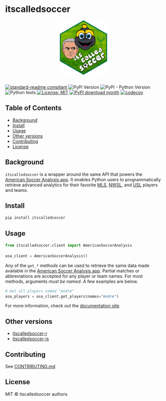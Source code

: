 <!-- omit in toc -->
# itscalledsoccer

<div align="center">
    <img src="https://raw.githubusercontent.com/American-Soccer-Analysis/itscalledsoccer-r/main/man/figures/logo.png" align="center" height="175"/>
</div>

<br>


<!-- badges: start -->
[![standard-readme compliant](https://img.shields.io/badge/readme%20style-standard-brightgreen.svg?style=flat-square)](https://github.com/RichardLitt/standard-readme)
![PyPi Version](https://img.shields.io/pypi/v/itscalledsoccer.svg)
![PyPI - Python Version](https://img.shields.io/pypi/pyversions/itscalledsoccer)
![Python tests](https://github.com/American-Soccer-Analysis/itscalledsoccer/actions/workflows/python-tests.yml/badge.svg)
[![License: MIT](https://img.shields.io/badge/License-MIT-yellow.svg)](https://opensource.org/licenses/MIT)
[![PyPI download month](https://img.shields.io/pypi/dm/itscalledsoccer.svg)](https://pypi.python.org/pypi/itscalledsoccer/)
[![codecov](https://codecov.io/github/American-Soccer-Analysis/itscalledsoccer/graph/badge.svg?token=RUWMM7ZLQ2)](https://codecov.io/github/American-Soccer-Analysis/itscalledsoccer)
<!-- badges: end -->

<!-- omit in toc -->
## Table of Contents

- [Background](#background)
- [Install](#install)
- [Usage](#usage)
- [Other versions](#other-versions)
- [Contributing](#contributing)
- [License](#license)

## Background

`itscalledsoccer` is a wrapper around the same API that powers the [American Soccer Analysis app](https://app.americansocceranalysis.com/). It enables Python users to programmatically retrieve advanced analytics for their favorite [MLS](https://en.wikipedia.org/wiki/Major_League_Soccer), [NWSL](https://en.wikipedia.org/wiki/National_Women%27s_Soccer_League), and [USL](https://en.wikipedia.org/wiki/United_Soccer_League) players and teams.

## Install

```sh
pip install itscalledsoccer
```

## Usage

```python
from itscalledsoccer.client import AmericanSoccerAnalysis

asa_client = AmericanSoccerAnalysis()
```

Any of the `get_*` methods can be used to retrieve the same data made available in the [American Soccer Analysis app](https://app.americansocceranalysis.com/). Partial matches or abbreviations are accepted for any player or team names. For most methods, arguments _must be named_. A few examples are below.

```python
# Get all players named "Andre"
asa_players = asa_client.get_players(names="Andre")
```

For more information, check out the [documentation site](https://american-soccer-analysis.github.io/itscalledsoccer/).

## Other versions

- [itscalledsoccer-r](https://github.com/American-Soccer-Analysis/itscalledsoccer-r)
- [itscalledsoccer-js](https://github.com/American-Soccer-Analysis/itscalledsoccer-js)

## Contributing

See [CONTRIBUTING.md](./CONTRIBUTING.md)

## License

MIT © itscalledsoccer authors